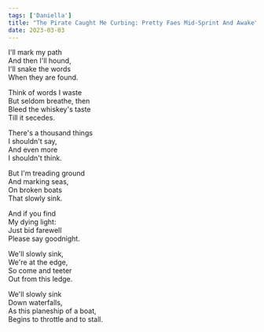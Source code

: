 ```yaml
---  
tags: ['Daniella']
title: "The Pirate Caught Me Curbing: Pretty Faes Mid-Sprint And Awake"
date: 2023-03-03
---
```


I'll mark my path  
And then I'll hound,  
I'll snake the words  
When they are found.

Think of words I waste  
But seldom breathe, then  
Bleed the whiskey's taste  
Till it secedes.

There's a thousand things  
I shouldn't say,  
And even more  
I shouldn't think.

But I'm treading ground  
And marking seas,  
On broken boats  
That slowly sink.

And if you find  
My dying light:  
Just bid farewell  
Please say goodnight.

We'll slowly sink,  
We're at the edge,  
So come and teeter  
Out from this ledge.

We'll slowly sink  
Down waterfalls,  
As this planeship of a boat,  
Begins to throttle and to stall.
